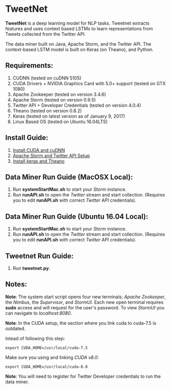 # TweetNet
**TweetNet** is a deep learning model for NLP tasks. Tweetnet extracts features and uses context based LSTMs to learn representations from Tweets collected from the Twitter API.

The data miner built on Java, Apache Storm, and the Twitter API. The context-based LSTM model is built on Keras (on Theano), and Python.

## Requirements:
1. CUDNN (tested on cuDNN 5105)
2. CUDA Drivers + NVIDIA Graphics Card with 5.0+ support (tested on GTX 1080)
3. Apache Zookeeper (tested on version 3.4.6)
4. Apache Storm (tested on version 0.9.5)
5. Twitter API + Developer Credentials (tested on version 4.0.4)
6. Theano (tested on version 0.8.2)
7. Keras (tested on latest version as of January 9, 2017)
8. Linux Based OS (tested on Ubuntu 16.04LTS)

## Install Guide:
1. [Install CUDA and cuDNN](http://www.pyimagesearch.com/2016/07/04/how-to-install-cuda-toolkit-and-cudnn-for-deep-learning/)
2. [Apache Storm and Twitter API Setup](https://www.tutorialspoint.com/apache_storm/apache_storm_installation.htm)
3. [Install keras and Theano](http://www.pyimagesearch.com/2016/07/18/installing-keras-for-deep-learning/)

## Data Miner Run Guide (MacOSX Local):
1. Run **systemStartMac.sh** to start your *Storm* instance. 
2. Run **runAPI.sh** to open the *Twitter* stream and start collection. (Requires you to edit **runAPI.sh** with correct *Twitter* API credentials).

## Data Miner Run Guide (Ubuntu 16.04 Local):
1. Run **systemStartMac.sh** to start your *Storm* instance. 
2. Run **runAPI.sh** to open the *Twitter* stream and start collection. (Requires you to edit **runAPI.sh** with correct *Twitter* API credentials).

## Tweetnet Run Guide:
1. Run **tweetnet.py**.

## Notes:

**Note**: The system start script opens four new terminals; *Apache Zookeeper*, the *Nimbus*, the *Supervisor*, and *StormUI*. Each new open terminal requires **sudo** access and will request for the user's password. To view *StormUI* you can navigate to *localhost:8080*. 

**Note**: In the CUDA setup, the section where you link cuda to cuda-7.5 is outdated. 

Intead of following this step:

    export CUDA_HOME=/usr/local/cuda-7.5

Make sure you using and linking *CUDA v8.0*:

    export CUDA_HOME=/usr/local/cuda-8.0

**Note**: You will need to register for Twitter Developer credentials to run the data miner.
